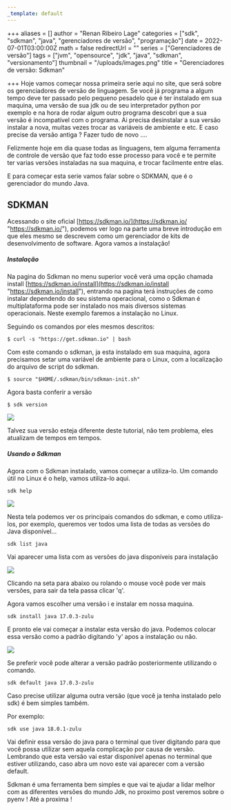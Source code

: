 ```yaml
---
_template: default
---
```



+++
aliases = []
author = "Renan Ribeiro Lage"
categories = ["sdk", "sdkman", "java", "gerenciadores de versão", "programação"]
date = 2022-07-01T03:00:00Z
math = false
redirectUrl = ""
series = ["Gerenciadores de versão"]
tags = ["jvm", "opensource", "jdk", "java", "sdkman", "versionamento"]
thumbnail = "/uploads/images.png"
title = "Gerenciadores de versão: Sdkman"

+++
Hoje vamos começar nossa primeira serie aqui no site, que será sobre os gerenciadores de versão de linguagem. Se você já programa a algum tempo deve ter passado pelo pequeno pesadelo que é ter instalado em sua maquina, uma versão de sua jdk ou de seu interpretador python por exemplo e na hora de rodar algum outro programa descobri que a sua versão é incompatível com o programa. Ai precisa desinstalar a sua versão instalar a nova, muitas vezes trocar as variáveis de ambiente e etc. E caso precise da versão antiga ? Fazer tudo de novo ....

Felizmente hoje em dia quase todas as linguagens, tem alguma ferramenta de controle de versão que faz todo esse processo para você e te permite ter varias versões instaladas na sua maquina, e trocar facilmente entre elas.

E para começar esta serie vamos falar sobre o SDKMAN, que é o gerenciador do mundo Java.

## SDKMAN

Acessando o site oficial [https://sdkman.io/](https://sdkman.io/ "https://sdkman.io/"), podemos ver logo na parte uma breve introdução em que eles mesmo se descrevem como um gerenciador de kits de desenvolvimento de software. Agora vamos a instalação!

##### Instalação

Na pagina do Sdkman no menu superior você verá uma opção chamada install [https://sdkman.io/install](https://sdkman.io/install "https://sdkman.io/install"), entrando na pagina terá instruções de como instalar dependendo do seu sistema operacional, como o Sdkman é multiplataforma pode ser instalado nos mais diversos sistemas operacionais. Neste exemplo faremos a instalação no Linux.

Seguindo os comandos por eles mesmos descritos:

    $ curl -s "https://get.sdkman.io" | bash

Com este comando o sdkman, ja esta instalado em sua maquina, agora precisamos setar uma variável de ambiente para o Linux, com a localização do arquivo de script do sdkman.

    $ source "$HOME/.sdkman/bin/sdkman-init.sh"

Agora basta conferir a versão

    $ sdk version

![](/uploads/sdkversion.png)

Talvez sua versão esteja diferente deste tutorial, não tem problema, eles atualizam de tempos em tempos.

##### Usando o Sdkman

Agora com o Sdkman instalado, vamos começar a utiliza-lo. Um comando útil no Linux é o help, vamos utiliza-lo aqui.

    sdk help

![](/uploads/sdkhelp.png)

Nesta tela podemos ver os principais comandos do sdkman, e como utiliza-los, por exemplo, queremos ver todos uma lista de todas as versões do Java disponível...

    sdk list java

Vai aparecer uma lista com as versões do java disponíveis para instalação

![](/uploads/listjava.png)

Clicando na seta para abaixo ou rolando o mouse você pode ver mais versões, para sair da tela passa clicar 'q'.

Agora vamos escolher uma versão i e instalar em nossa maquina.

    sdk install java 17.0.3-zulu

E pronto ele vai começar a instalar esta versão do java. Podemos colocar essa versão como a padrão digitando 'y' apos a instalação ou não.

![](/uploads/sdkinstall.png)

Se preferir você pode alterar a versão padrão posteriormente utilizando o comando.

    sdk default java 17.0.3-zulu

Caso precise utilizar alguma outra versão (que você ja tenha instalado pelo sdk) é bem simples também.

Por exemplo:

    sdk use java 18.0.1-zulu

Vai definir essa versão do java para o terminal que tiver digitando para que você possa utilizar sem aquela complicação por causa de versão. Lembrando que esta versão vai estar disponível apenas no terminal que estiver utilizando, caso abra um novo este vai aparecer com a versão default.

Sdkman é uma ferramenta bem simples e que vai te ajudar a lidar melhor com as diferentes versões do mundo Jdk, no proximo post veremos sobre o pyenv ! Até a proxima ! 
